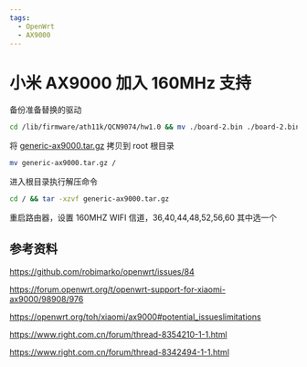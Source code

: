 ```yaml
---
tags:
  - OpenWrt
  - AX9000
---
```


# 小米 AX9000 加入 160MHz 支持

备份准备替换的驱动

```bash
cd /lib/firmware/ath11k/QCN9074/hw1.0 && mv ./board-2.bin ./board-2.bin.bak
```

将 [generic-ax9000.tar.gz](./attachments/generic-ax9000.tar.gz) 拷贝到 root 根目录

```bash
mv generic-ax9000.tar.gz /
```

进入根目录执行解压命令

```bash
cd / && tar -xzvf generic-ax9000.tar.gz
```

重启路由器，设置 160MHZ WIFI 信道，36,40,44,48,52,56,60 其中选一个

## 参考资料

<https://github.com/robimarko/openwrt/issues/84>

<https://forum.openwrt.org/t/openwrt-support-for-xiaomi-ax9000/98908/976>

<https://openwrt.org/toh/xiaomi/ax9000#potential_issueslimitations>

<https://www.right.com.cn/forum/thread-8354210-1-1.html>

<https://www.right.com.cn/forum/thread-8342494-1-1.html>
